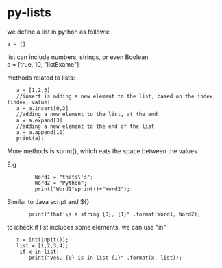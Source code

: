# py-lists



we define a list in python as follows:

    a = []
list can include numbers, strings, or even Boolean     
    a = [true, 10, "listExame"]


methods related to lists:

       a = [1,2,3] 
       //insert is adding a new element to the list, based on the index; [index, value]
       a = a.insert[0,3]
       //adding a new element to the list, at the end 
       a = a.expand[3]
       //adding a new element to the end of the list 
       a = a.append[10]
       print(a);




More methods is sprint(), which eats the space between the values 
  


E.g

             Word1 = "thats\'s";
             Word2 = "Python";
             print("Word1"sprint()+"Word2");



Similar to Java script and ${}

           print("that'\s a string {0}, {1}" .format(Word1, Word2);
           
           
           
           
to icheck if list includes some elements, we can use "in"


       x = int(inpit());
       list = [1,2,3,4];
        if x in list:
           print("yes, {0} is in list {1}" .format(x, list));




